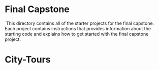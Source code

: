 # Final Capstone
​
This directory contains all of the starter projects for the final capstone.
​
Each project contains instructions that provides information about the starting code and explains how to get started with the final capstone project.
# City-Tours

